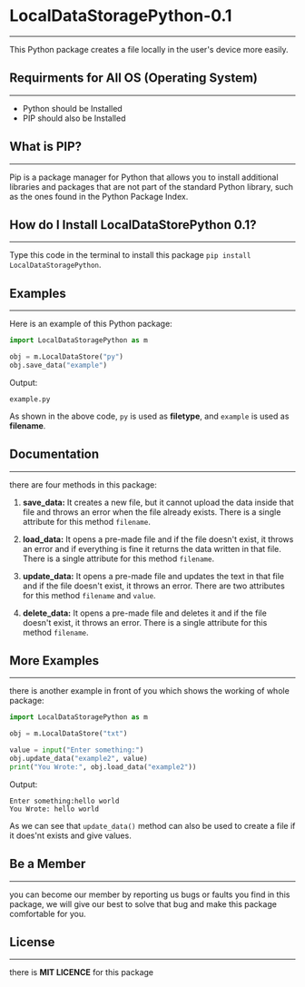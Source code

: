 # LocalDataStoragePython-0.1
***
This Python package creates a file locally in the user's device more easily.

## Requirments for All OS (Operating System)
***
* Python should be Installed
*  PIP should also be Installed

## What is PIP?
***
Pip is a package manager for Python that allows you to install additional libraries and packages that are not part of the standard Python library, such as the ones found in the Python Package Index.

## How do I Install LocalDataStorePython 0.1?
***
Type this code in the terminal to install this package `pip install LocalDataStoragePython`.

## Examples
***
Here is an example of this Python package:
``` python
import LocalDataStoragePython as m

obj = m.LocalDataStore("py")
obj.save_data("example")

```
Output:
```
example.py
```
As shown in the above code, `py` is used as **filetype**, and `example` is used as **filename**.

## Documentation
***
there are four methods in this package:

1) **save_data:** It creates a new file, but it cannot upload the data inside that file and throws an error when the file already exists. There is a single attribute for this method `filename`.
   
2) **load_data:** It opens a pre-made file and if the file doesn't exist, it throws an error and if everything is fine it returns the data written in that file. There is a single attribute for this method `filename`.

3) **update_data:** It opens a pre-made file and updates the text in that file and if the file doesn't exist, it throws an error. There are two attributes for this method `filename` and `value`.
   
4) **delete_data:** It opens a pre-made file and deletes it and if the file doesn't exist, it throws an error. There is a single attribute for this method `filename`.

## More Examples
***
there is another example in front of you which shows the working of whole package:
``` python
import LocalDataStoragePython as m

obj = m.LocalDataStore("txt")

value = input("Enter something:")
obj.update_data("example2", value)
print("You Wrote:", obj.load_data("example2"))

```
Output:

```
Enter something:hello world
You Wrote: hello world

```
As we can see that `update_data()` method can also be used to create a file if it does'nt exists and give values.

## Be a Member
***
you can become our member by reporting us bugs or faults you find in this package, we will give our best to solve that bug and make this package comfortable for you.

## License
***
there is **MIT LICENCE** for this package
